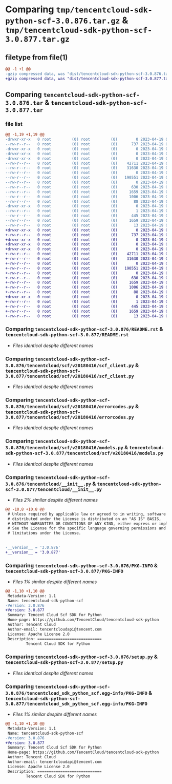 # Comparing `tmp/tencentcloud-sdk-python-scf-3.0.876.tar.gz` & `tmp/tencentcloud-sdk-python-scf-3.0.877.tar.gz`

## filetype from file(1)

```diff
@@ -1 +1 @@
-gzip compressed data, was "dist/tencentcloud-sdk-python-scf-3.0.876.tar", last modified: Wed Apr 19 00:35:51 2023, max compression
+gzip compressed data, was "dist/tencentcloud-sdk-python-scf-3.0.877.tar", last modified: Wed Apr 19 09:27:13 2023, max compression
```

## Comparing `tencentcloud-sdk-python-scf-3.0.876.tar` & `tencentcloud-sdk-python-scf-3.0.877.tar`

### file list

```diff
@@ -1,19 +1,19 @@
-drwxr-xr-x   0 root         (0) root         (0)        0 2023-04-19 00:35:51.000000 tencentcloud-sdk-python-scf-3.0.876/
--rw-r--r--   0 root         (0) root         (0)      737 2023-04-19 00:35:51.000000 tencentcloud-sdk-python-scf-3.0.876/README.rst
-drwxr-xr-x   0 root         (0) root         (0)        0 2023-04-19 00:35:51.000000 tencentcloud-sdk-python-scf-3.0.876/tencentcloud/
-drwxr-xr-x   0 root         (0) root         (0)        0 2023-04-19 00:35:51.000000 tencentcloud-sdk-python-scf-3.0.876/tencentcloud/scf/
-drwxr-xr-x   0 root         (0) root         (0)        0 2023-04-19 00:35:51.000000 tencentcloud-sdk-python-scf-3.0.876/tencentcloud/scf/v20180416/
--rw-r--r--   0 root         (0) root         (0)    42711 2023-04-19 00:35:51.000000 tencentcloud-sdk-python-scf-3.0.876/tencentcloud/scf/v20180416/scf_client.py
--rw-r--r--   0 root         (0) root         (0)    31630 2023-04-19 00:35:51.000000 tencentcloud-sdk-python-scf-3.0.876/tencentcloud/scf/v20180416/errorcodes.py
--rw-r--r--   0 root         (0) root         (0)        0 2023-04-19 00:35:51.000000 tencentcloud-sdk-python-scf-3.0.876/tencentcloud/scf/v20180416/__init__.py
--rw-r--r--   0 root         (0) root         (0)   190551 2023-04-19 00:35:51.000000 tencentcloud-sdk-python-scf-3.0.876/tencentcloud/scf/v20180416/models.py
--rw-r--r--   0 root         (0) root         (0)        0 2023-04-19 00:35:51.000000 tencentcloud-sdk-python-scf-3.0.876/tencentcloud/scf/__init__.py
--rw-r--r--   0 root         (0) root         (0)      630 2023-04-19 00:35:51.000000 tencentcloud-sdk-python-scf-3.0.876/tencentcloud/__init__.py
--rw-r--r--   0 root         (0) root         (0)     1659 2023-04-19 00:35:51.000000 tencentcloud-sdk-python-scf-3.0.876/PKG-INFO
--rw-r--r--   0 root         (0) root         (0)     1006 2023-04-19 00:35:51.000000 tencentcloud-sdk-python-scf-3.0.876/setup.py
--rw-r--r--   0 root         (0) root         (0)       88 2023-04-19 00:35:51.000000 tencentcloud-sdk-python-scf-3.0.876/setup.cfg
-drwxr-xr-x   0 root         (0) root         (0)        0 2023-04-19 00:35:51.000000 tencentcloud-sdk-python-scf-3.0.876/tencentcloud_sdk_python_scf.egg-info/
--rw-r--r--   0 root         (0) root         (0)        1 2023-04-19 00:35:51.000000 tencentcloud-sdk-python-scf-3.0.876/tencentcloud_sdk_python_scf.egg-info/dependency_links.txt
--rw-r--r--   0 root         (0) root         (0)      445 2023-04-19 00:35:51.000000 tencentcloud-sdk-python-scf-3.0.876/tencentcloud_sdk_python_scf.egg-info/SOURCES.txt
--rw-r--r--   0 root         (0) root         (0)     1659 2023-04-19 00:35:51.000000 tencentcloud-sdk-python-scf-3.0.876/tencentcloud_sdk_python_scf.egg-info/PKG-INFO
--rw-r--r--   0 root         (0) root         (0)       13 2023-04-19 00:35:51.000000 tencentcloud-sdk-python-scf-3.0.876/tencentcloud_sdk_python_scf.egg-info/top_level.txt
+drwxr-xr-x   0 root         (0) root         (0)        0 2023-04-19 09:27:13.000000 tencentcloud-sdk-python-scf-3.0.877/
+-rw-r--r--   0 root         (0) root         (0)      737 2023-04-19 09:27:12.000000 tencentcloud-sdk-python-scf-3.0.877/README.rst
+drwxr-xr-x   0 root         (0) root         (0)        0 2023-04-19 09:27:13.000000 tencentcloud-sdk-python-scf-3.0.877/tencentcloud/
+drwxr-xr-x   0 root         (0) root         (0)        0 2023-04-19 09:27:13.000000 tencentcloud-sdk-python-scf-3.0.877/tencentcloud/scf/
+drwxr-xr-x   0 root         (0) root         (0)        0 2023-04-19 09:27:13.000000 tencentcloud-sdk-python-scf-3.0.877/tencentcloud/scf/v20180416/
+-rw-r--r--   0 root         (0) root         (0)    42711 2023-04-19 09:27:12.000000 tencentcloud-sdk-python-scf-3.0.877/tencentcloud/scf/v20180416/scf_client.py
+-rw-r--r--   0 root         (0) root         (0)    31630 2023-04-19 09:27:12.000000 tencentcloud-sdk-python-scf-3.0.877/tencentcloud/scf/v20180416/errorcodes.py
+-rw-r--r--   0 root         (0) root         (0)        0 2023-04-19 09:27:12.000000 tencentcloud-sdk-python-scf-3.0.877/tencentcloud/scf/v20180416/__init__.py
+-rw-r--r--   0 root         (0) root         (0)   190551 2023-04-19 09:27:12.000000 tencentcloud-sdk-python-scf-3.0.877/tencentcloud/scf/v20180416/models.py
+-rw-r--r--   0 root         (0) root         (0)        0 2023-04-19 09:27:12.000000 tencentcloud-sdk-python-scf-3.0.877/tencentcloud/scf/__init__.py
+-rw-r--r--   0 root         (0) root         (0)      630 2023-04-19 09:27:12.000000 tencentcloud-sdk-python-scf-3.0.877/tencentcloud/__init__.py
+-rw-r--r--   0 root         (0) root         (0)     1659 2023-04-19 09:27:13.000000 tencentcloud-sdk-python-scf-3.0.877/PKG-INFO
+-rw-r--r--   0 root         (0) root         (0)     1006 2023-04-19 09:27:12.000000 tencentcloud-sdk-python-scf-3.0.877/setup.py
+-rw-r--r--   0 root         (0) root         (0)       88 2023-04-19 09:27:13.000000 tencentcloud-sdk-python-scf-3.0.877/setup.cfg
+drwxr-xr-x   0 root         (0) root         (0)        0 2023-04-19 09:27:13.000000 tencentcloud-sdk-python-scf-3.0.877/tencentcloud_sdk_python_scf.egg-info/
+-rw-r--r--   0 root         (0) root         (0)        1 2023-04-19 09:27:13.000000 tencentcloud-sdk-python-scf-3.0.877/tencentcloud_sdk_python_scf.egg-info/dependency_links.txt
+-rw-r--r--   0 root         (0) root         (0)      445 2023-04-19 09:27:13.000000 tencentcloud-sdk-python-scf-3.0.877/tencentcloud_sdk_python_scf.egg-info/SOURCES.txt
+-rw-r--r--   0 root         (0) root         (0)     1659 2023-04-19 09:27:13.000000 tencentcloud-sdk-python-scf-3.0.877/tencentcloud_sdk_python_scf.egg-info/PKG-INFO
+-rw-r--r--   0 root         (0) root         (0)       13 2023-04-19 09:27:13.000000 tencentcloud-sdk-python-scf-3.0.877/tencentcloud_sdk_python_scf.egg-info/top_level.txt
```

### Comparing `tencentcloud-sdk-python-scf-3.0.876/README.rst` & `tencentcloud-sdk-python-scf-3.0.877/README.rst`

 * *Files identical despite different names*

### Comparing `tencentcloud-sdk-python-scf-3.0.876/tencentcloud/scf/v20180416/scf_client.py` & `tencentcloud-sdk-python-scf-3.0.877/tencentcloud/scf/v20180416/scf_client.py`

 * *Files identical despite different names*

### Comparing `tencentcloud-sdk-python-scf-3.0.876/tencentcloud/scf/v20180416/errorcodes.py` & `tencentcloud-sdk-python-scf-3.0.877/tencentcloud/scf/v20180416/errorcodes.py`

 * *Files identical despite different names*

### Comparing `tencentcloud-sdk-python-scf-3.0.876/tencentcloud/scf/v20180416/models.py` & `tencentcloud-sdk-python-scf-3.0.877/tencentcloud/scf/v20180416/models.py`

 * *Files identical despite different names*

### Comparing `tencentcloud-sdk-python-scf-3.0.876/tencentcloud/__init__.py` & `tencentcloud-sdk-python-scf-3.0.877/tencentcloud/__init__.py`

 * *Files 2% similar despite different names*

```diff
@@ -10,8 +10,8 @@
 # Unless required by applicable law or agreed to in writing, software
 # distributed under the License is distributed on an "AS IS" BASIS,
 # WITHOUT WARRANTIES OR CONDITIONS OF ANY KIND, either express or implied.
 # See the License for the specific language governing permissions and
 # limitations under the License.
 
 
-__version__ = '3.0.876'
+__version__ = '3.0.877'
```

### Comparing `tencentcloud-sdk-python-scf-3.0.876/PKG-INFO` & `tencentcloud-sdk-python-scf-3.0.877/PKG-INFO`

 * *Files 1% similar despite different names*

```diff
@@ -1,10 +1,10 @@
 Metadata-Version: 1.1
 Name: tencentcloud-sdk-python-scf
-Version: 3.0.876
+Version: 3.0.877
 Summary: Tencent Cloud Scf SDK for Python
 Home-page: https://github.com/TencentCloud/tencentcloud-sdk-python
 Author: Tencent Cloud
 Author-email: tencentcloudapi@tencent.com
 License: Apache License 2.0
 Description: ============================
         Tencent Cloud SDK for Python
```

### Comparing `tencentcloud-sdk-python-scf-3.0.876/setup.py` & `tencentcloud-sdk-python-scf-3.0.877/setup.py`

 * *Files identical despite different names*

### Comparing `tencentcloud-sdk-python-scf-3.0.876/tencentcloud_sdk_python_scf.egg-info/PKG-INFO` & `tencentcloud-sdk-python-scf-3.0.877/tencentcloud_sdk_python_scf.egg-info/PKG-INFO`

 * *Files 1% similar despite different names*

```diff
@@ -1,10 +1,10 @@
 Metadata-Version: 1.1
 Name: tencentcloud-sdk-python-scf
-Version: 3.0.876
+Version: 3.0.877
 Summary: Tencent Cloud Scf SDK for Python
 Home-page: https://github.com/TencentCloud/tencentcloud-sdk-python
 Author: Tencent Cloud
 Author-email: tencentcloudapi@tencent.com
 License: Apache License 2.0
 Description: ============================
         Tencent Cloud SDK for Python
```

